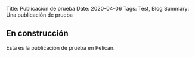 Title: Publicación de prueba
Date: 2020-04-06
Tags: Test, Blog
Summary: Una publicación de prueba

## En construcción

Esta es la publicación de prueba en Pelican.
